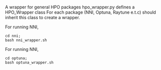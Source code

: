 A wrapper for general HPO packages
hpo_wrapper.py defines a HPO_Wrapper class
For each package (NNI, Optuna, Raytune e.t.c) should inherit this class
to create a wrapper.

For running NNI,
```
cd nni;
bash nni_wrapper.sh
```

For running NNI,
```
cd optuna;
bash optuna_wrapper.sh
```
